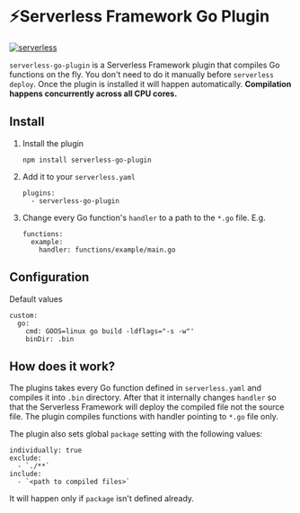 # ⚡️Serverless Framework Go Plugin

[![serverless](http://public.serverless.com/badges/v3.svg)](http://www.serverless.com)

`serverless-go-plugin` is a Serverless Framework plugin that compiles Go functions on the fly. You don't need to do it manually before `serverless deploy`. Once the plugin is installed it will happen automatically. **Compilation happens concurrently across all CPU cores.**

## Install


1. Install the plugin

    ```
    npm install serverless-go-plugin
    ```

1. Add it to your `serverless.yaml`

    ```
    plugins:
      - serverless-go-plugin
    ```

1. Change every Go function's `handler` to a path to the `*.go` file. E.g.

    ```
    functions:
      example:
        handler: functions/example/main.go
    ```

## Configuration

Default values

```
custom:
  go:
    cmd: GOOS=linux go build -ldflags="-s -w"'
    binDir: .bin
```

## How does it work?

The plugins takes every Go function defined in `serverless.yaml` and compiles it into `.bin` directory. After that it internally changes `handler` so that the Serverless Framework will deploy the compiled file not the source file. The plugin compiles functions with handler pointing to `*.go` file only.

The plugin also sets global `package` setting with the following values:

```
individually: true
exclude:
  - `./**`
include:
  - `<path to compiled files>`
```

It will happen only if `package` isn't defined already.